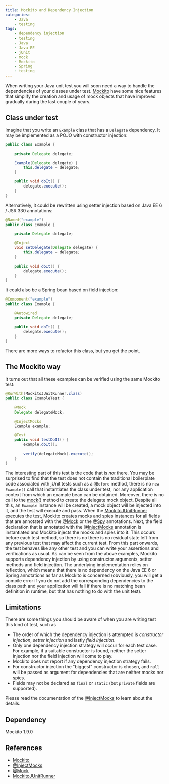 ```yaml
---
title: Mockito and Dependency Injection
categories:
    - Java
    - testing
tags:
    - dependency injection
    - testing
    - Java
    - Java EE
    - jUnit
    - mock
    - Mockito
    - Spring
    - testing
---
```



When writing your Java unit test you will soon need a way to handle the dependencies of your classes under test. [Mockito](https://site.mockito.org) have some nice features that simplify the creation and usage of mock objects that have improved gradually during the last couple of years.

## Class under test

Imagine that you write an `Example` class that has a `Delegate` dependency. It may be implemented as a POJO with constructor injection: 

```java
public class Example {

    private Delegate delegate;

    Example(Delegate delegate) {
        this.delegate = delegate;
    }

    public void doIt() {
        delegate.execute();
    }
}
```

Alternatively, it could be rewritten using setter injection based on Java EE 6 / JSR 330 annotations: 

```java
@Named("example")
public class Example {

    private Delegate delegate;

    @Inject
    void setDelegate(Delegate delegate) {
        this.delegate = delegate;
    }

    public void doIt() {
        delegate.execute();
    }
}
```

It could also be a Spring bean based on field injection: 

```java
@Component("example")
public class Example {

    @Autowired
    private Delegate delegate;

    public void doIt() {
        delegate.execute();
    }
}
```

There are more ways to refactor this class, but you get the point.

## The Mockito way

It turns out that all these examples can be verified using the same Mockito test: 

```java
@RunWith(MockitoJUnitRunner.class)
public class ExampleTest {

    @Mock
    Delegate delegateMock;

    @InjectMocks
    Example example;

    @Test
    public void testDoIt() {
        example.doIt();

        verify(delegateMock).execute();
    }
}
````

The interesting part of this test is the code that is _not_ there. You may be surprised to find that the test does not contain the traditional boilerplate code associated with jUnit tests such as a `@Before` method, there is no `new Example()` call that instantiates the class under test, nor any application context from which an example bean can be obtained. Moreover, there is no call to the [mock()](https://javadoc.io/static/org.mockito/mockito-core/3.6.28/org/mockito/Mockito.html#mock-java.lang.Class-) method to create the delegate mock object. Despite all this, an `Example` instance will be created, a mock object will be injected into it, and the test will execute and pass. When the [MockitoJUnitRunner](https://javadoc.io/static/org.mockito/mockito-core/3.6.28/org/mockito/junit/MockitoJUnitRunner.html) executes the test, Mockito creates mocks and spies instances for all fields that are annotated with the [@Mock](https://javadoc.io/static/org.mockito/mockito-core/3.6.28/org/mockito/Mock.html) or the [@Spy](https://javadoc.io/static/org.mockito/mockito-core/3.6.28/org/mockito/Spy.html) annotations. Next, the field declaration that is annotated with the [@InjectMocks](https://javadoc.io/static/org.mockito/mockito-core/3.6.28/org/mockito/InjectMocks.html) annotation is instantiated and Mockito injects the mocks and spies into it. This occurs before each test method, so there is no there is no residual state left from any previous test that may affect the current test. From this part onwards, the test behaves like any other test and you can write your assertions and verifications as usual. As can be seen from the above examples, Mockito supports dependency injection by using constructor arguments, setter methods and field injection. The underlying implementation relies on reflection, which means that there is no dependency on the Java EE 6 or Spring annotations as far as Mockito is concerned (obviously, you will get a compile error if you do not add the corresponding dependencies to the class path and your application will fail if there is no matching bean definition in runtime, but that has nothing to do with the unit test).

## Limitations

There are some things you should be aware of when you are writing test this kind of test, such as

*   The order of which the dependency injection is attempted is _constructor injection_, _setter injection_ and lastly _field injection_.
*   Only one dependency injection strategy will occur for each test case. For example, if a suitable constructor is found, neither the setter injection nor the field injection will come to play.
*   Mockito does not report if any dependency injection strategy fails.
*   For constructor injection the "biggest" constructor is chosen, and `null` will be passed as argument for dependencies that are neither mocks nor spies.
*   Fields may not be declared as `final` or `static` (but `private` fields are supported).

Please read the documentation of the [@InjectMocks](https://javadoc.io/static/org.mockito/mockito-core/3.6.28/org/mockito/InjectMocks.html) to learn about the details.

## Dependency

Mockito 1.9.0

## References

*   [Mockito](https://site.mockito.org)
*   [@InjectMocks](https://javadoc.io/static/org.mockito/mockito-core/3.6.28/org/mockito/InjectMocks.html)
*   [@Mock](https://javadoc.io/static/org.mockito/mockito-core/3.6.28/org/mockito/Mock.html)
*   [MockitoJUnitRunner](https://javadoc.io/static/org.mockito/mockito-core/3.6.28/org/mockito/junit/MockitoJUnitRunner.html)